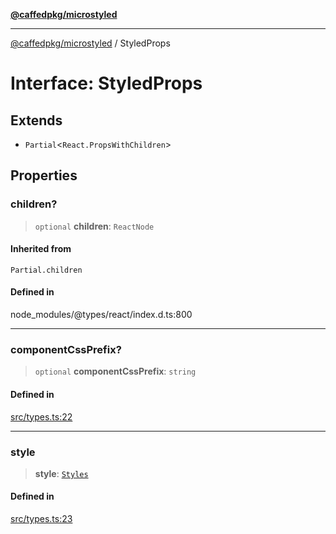 [**@caffedpkg/microstyled**](../README.md)

***

[@caffedpkg/microstyled](../globals.md) / StyledProps

# Interface: StyledProps

## Extends

- `Partial`\<`React.PropsWithChildren`\>

## Properties

### children?

> `optional` **children**: `ReactNode`

#### Inherited from

`Partial.children`

#### Defined in

node\_modules/@types/react/index.d.ts:800

***

### componentCssPrefix?

> `optional` **componentCssPrefix**: `string`

#### Defined in

[src/types.ts:22](https://github.com/caffed/microstyled/blob/0e0d0d91e7aa2e3a4202341d6352feeb008d9de4/src/types.ts#L22)

***

### style

> **style**: [`Styles`](../type-aliases/Styles.md)

#### Defined in

[src/types.ts:23](https://github.com/caffed/microstyled/blob/0e0d0d91e7aa2e3a4202341d6352feeb008d9de4/src/types.ts#L23)
